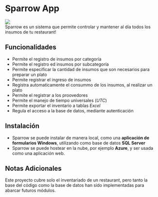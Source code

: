 # Sparrow App #

<div class="center">
  <img src="https://user-images.githubusercontent.com/9372893/40947182-1310f7b6-6827-11e8-8773-0a2d532463c1.jpg" >
 </div>

<div class="center">
  Sparrow es un sistema que permite controlar y mantener al día todos los insumos de tu restaurant!
 </div>
 
 ## Funcionalidades ##
 
 - Permite el registro de insumos por categoría
 - Permite el registro ed insumos por subcategoría
 - Permite especificar la cantidad de insumos que son necesarios para preparar un plato
 - Permite registrar el ingreso de insumos
 - Registra automaticamente el consummo de los insumos, al realizar un plato
 - Permite el registrar a los proovedores
 - Permite el manejo de tiempo universales (*UTC*)
 - Permite exportar el inventario a tablas *Excel*
 - Regula el acceso a la base de datos, mediante autenticación

## Instalación ##

- Sparrow se puede instalar de manera local, como una **aplicación de formularios Windows**, utilizando como base de datos **SQL Server**
- Sparrow se puede hostear en la nube, por ejemplo **Azure**, y ser usada como una aplicación web.


## Notas Adicionales ##

Este proyecto cubre solo el inventariado de un restaurant, pero tanto la base del código como la base de datos han sido implementadas para abarcar futuros módulos.
